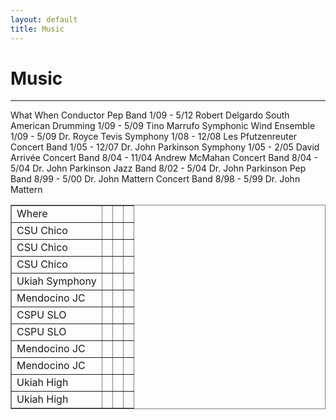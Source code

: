 ```yaml
---
layout: default
title: Music
---
```


<h1>Music</h1>

<hr>

<table  border="1" frame="box" width="100%" class="table">
  <tr><td>Where   <td></td> What                    <td></td>When           <td></td> Conductor </td></tr>
  <tr><td>CSU Chico       <td></td> Pep Band                <td></td> 1/09 - 5/12   <td></td> Robert Delgardo</td></tr>
  <tr><td>CSU Chico       <td></td> South American Drumming <td></td> 1/09 - 5/09   <td></td> Tino Marrufo</td></tr>
  <tr><td>CSU Chico       <td></td> Symphonic Wind Ensemble <td></td> 1/09 - 5/09   <td></td> Dr. Royce Tevis</td></tr>
  <tr><td>Ukiah Symphony  <td></td> Symphony                <td></td> 1/08 - 12/08  <td></td> Les Pfutzenreuter</td></tr>
  <tr><td>Mendocino JC    <td></td> Concert Band            <td></td> 1/05 - 12/07  <td></td> Dr. John Parkinson</td></tr>
  <tr><td>CSPU SLO        <td></td> Symphony                <td></td> 1/05 - 2/05   <td></td> David Arrivée</td></tr>
  <tr><td>CSPU SLO        <td></td> Concert Band            <td></td> 8/04 - 11/04  <td></td> Andrew McMahan</td></tr>
  <tr><td>Mendocino JC    <td></td> Concert Band            <td></td> 8/04 - 5/04   <td></td> Dr. John Parkinson</td></tr>
  <tr><td>Mendocino JC    <td></td> Jazz Band               <td></td> 8/02 - 5/04   <td></td> Dr. John Parkinson</td></tr>
  <tr><td>Ukiah High      <td></td> Pep Band                <td></td> 8/99 - 5/00   <td></td> Dr. John Mattern</td></tr>
  <tr><td>Ukiah High      <td></td> Concert Band            <td></td> 8/98 - 5/99   <td></td> Dr. John Mattern</td></tr>
</table>
